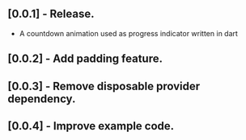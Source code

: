 ## [0.0.1] - Release.

* A countdown animation  used as progress indicator written in dart

## [0.0.2] - Add padding feature.

## [0.0.3] - Remove disposable provider dependency.

## [0.0.4] - Improve example code.